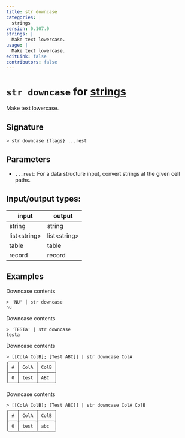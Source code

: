 ```yaml
---
title: str downcase
categories: |
  strings
version: 0.107.0
strings: |
  Make text lowercase.
usage: |
  Make text lowercase.
editLink: false
contributors: false
---
```

<!-- This file is automatically generated. Please edit the command in https://github.com/nushell/nushell instead. -->

# `str downcase` for [strings](/commands/categories/strings.md)

<div class='command-title'>Make text lowercase.</div>

## Signature

```> str downcase {flags} ...rest```

## Parameters

 -  `...rest`: For a data structure input, convert strings at the given cell paths.


## Input/output types:

| input        | output       |
| ------------ | ------------ |
| string       | string       |
| list&lt;string&gt; | list&lt;string&gt; |
| table        | table        |
| record       | record       |
## Examples

Downcase contents
```nu
> 'NU' | str downcase
nu
```

Downcase contents
```nu
> 'TESTa' | str downcase
testa
```

Downcase contents
```nu
> [[ColA ColB]; [Test ABC]] | str downcase ColA
╭───┬──────┬──────╮
│ # │ ColA │ ColB │
├───┼──────┼──────┤
│ 0 │ test │ ABC  │
╰───┴──────┴──────╯

```

Downcase contents
```nu
> [[ColA ColB]; [Test ABC]] | str downcase ColA ColB
╭───┬──────┬──────╮
│ # │ ColA │ ColB │
├───┼──────┼──────┤
│ 0 │ test │ abc  │
╰───┴──────┴──────╯

```
